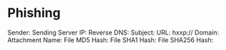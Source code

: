 # Phishing

Sender: 
Sending Server IP: 
Reverse DNS: 
Subject: 
URL: hxxp://
Domain: 
Attachment Name: 
File MD5 Hash: 
File SHA1 Hash: 
File SHA256 Hash: 
